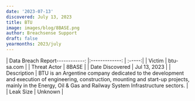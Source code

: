 ```yaml
---
date: '2023-07-13'
discovered: July 13, 2023
title: BTU
image: images/blog/8BASE.png
author: Breachsense Support
draft: false
yearmonths: 2023/july
---
```


| Data Breach Report------------:     |:-------------:    | :-----:|
| Victim      | btu-sa.com      | 
| Threat Actor      | 8BASE      | 
| Date Discovered      | Jul 13, 2023      | 
| Description      | BTU is an Argentine company dedicated to the development and execution of engineering, construction, mounting and start-up projects, mainly in the Energy, Oil & Gas and Railway System Infrastructure sectors.      | 
| Leak Size      | Unknown      | 


